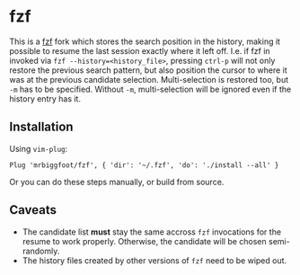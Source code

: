 # fzf 
This is a [fzf](https://github.com/junegunn/fzf) fork which stores the search
position in the history, making it possible to resume the last session exactly
where it left off. I.e. if fzf in invoked via `fzf --history=<history_file>`,
pressing `ctrl-p` will not only restore the previous search pattern, but also
position the cursor to where it was at the previous candidate selection.
Multi-selection is restored too, but `-m` has to be specified. Without `-m`,
multi-selection will be ignored even if the history entry has it.

## Installation
Using `vim-plug`:
```
Plug 'mrbiggfoot/fzf', { 'dir': '~/.fzf', 'do': './install --all' }
```
Or you can do these steps manually, or build from source.

## Caveats
- The candidate list **must** stay the same accross `fzf` invocations for the
  resume to work properly. Otherwise, the candidate will be chosen
  semi-randomly.
- The history files created by other versions of `fzf` need to be wiped out.
